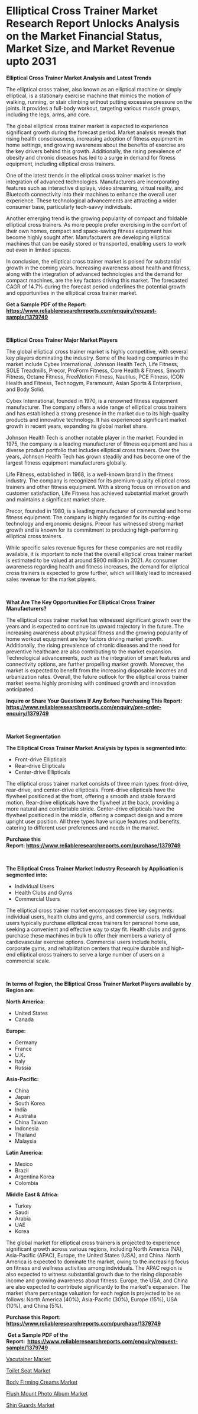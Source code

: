 <p><h1>Elliptical Cross Trainer Market Research Report Unlocks Analysis on the Market Financial Status, Market Size, and Market Revenue upto 2031</h1></p><p><strong>Elliptical Cross Trainer Market Analysis and Latest Trends</strong></p>
<p><p>The elliptical cross trainer, also known as an elliptical machine or simply elliptical, is a stationary exercise machine that mimics the motion of walking, running, or stair climbing without putting excessive pressure on the joints. It provides a full-body workout, targeting various muscle groups, including the legs, arms, and core.</p><p>The global elliptical cross trainer market is expected to experience significant growth during the forecast period. Market analysis reveals that rising health consciousness, increasing adoption of fitness equipment in home settings, and growing awareness about the benefits of exercise are the key drivers behind this growth. Additionally, the rising prevalence of obesity and chronic diseases has led to a surge in demand for fitness equipment, including elliptical cross trainers.</p><p>One of the latest trends in the elliptical cross trainer market is the integration of advanced technologies. Manufacturers are incorporating features such as interactive displays, video streaming, virtual reality, and Bluetooth connectivity into their machines to enhance the overall user experience. These technological advancements are attracting a wider consumer base, particularly tech-savvy individuals.</p><p>Another emerging trend is the growing popularity of compact and foldable elliptical cross trainers. As more people prefer exercising in the comfort of their own homes, compact and space-saving fitness equipment has become highly sought after. Manufacturers are developing elliptical machines that can be easily stored or transported, enabling users to work out even in limited spaces.</p><p>In conclusion, the elliptical cross trainer market is poised for substantial growth in the coming years. Increasing awareness about health and fitness, along with the integration of advanced technologies and the demand for compact machines, are the key factors driving this market. The forecasted CAGR of 14.7% during the forecast period underlines the potential growth and opportunities in the elliptical cross trainer market.</p></p>
<p><strong>Get a Sample PDF of the Report:&nbsp; <a href="https://www.reliableresearchreports.com/enquiry/request-sample/1379749">https://www.reliableresearchreports.com/enquiry/request-sample/1379749</a></strong></p>
<p>&nbsp;</p>
<p><strong>Elliptical Cross Trainer Major Market Players</strong></p>
<p><p>The global elliptical cross trainer market is highly competitive, with several key players dominating the industry. Some of the leading companies in the market include Cybex International, Johnson Health Tech, Life Fitness, SOLE Treadmills, Precor, ProForm Fitness, Core Health & Fitness, Smooth Fitness, Octane Fitness, FreeMotion Fitness, Nautilus, PCE Fitness, ICON Health and Fitness, Technogym, Paramount, Asian Sports & Enterprises, and Body Solid.</p><p>Cybex International, founded in 1970, is a renowned fitness equipment manufacturer. The company offers a wide range of elliptical cross trainers and has established a strong presence in the market due to its high-quality products and innovative technology. It has experienced significant market growth in recent years, expanding its global market share.</p><p>Johnson Health Tech is another notable player in the market. Founded in 1975, the company is a leading manufacturer of fitness equipment and has a diverse product portfolio that includes elliptical cross trainers. Over the years, Johnson Health Tech has grown steadily and has become one of the largest fitness equipment manufacturers globally.</p><p>Life Fitness, established in 1968, is a well-known brand in the fitness industry. The company is recognized for its premium-quality elliptical cross trainers and other fitness equipment. With a strong focus on innovation and customer satisfaction, Life Fitness has achieved substantial market growth and maintains a significant market share.</p><p>Precor, founded in 1980, is a leading manufacturer of commercial and home fitness equipment. The company is highly regarded for its cutting-edge technology and ergonomic designs. Precor has witnessed strong market growth and is known for its commitment to producing high-performing elliptical cross trainers.</p><p>While specific sales revenue figures for these companies are not readily available, it is important to note that the overall elliptical cross trainer market is estimated to be valued at around $900 million in 2021. As consumer awareness regarding health and fitness increases, the demand for elliptical cross trainers is expected to grow further, which will likely lead to increased sales revenue for the market players.</p></p>
<p>&nbsp;</p>
<p><strong>What Are The Key Opportunities For Elliptical Cross Trainer Manufacturers?</strong></p>
<p><p>The elliptical cross trainer market has witnessed significant growth over the years and is expected to continue its upward trajectory in the future. The increasing awareness about physical fitness and the growing popularity of home workout equipment are key factors driving market growth. Additionally, the rising prevalence of chronic diseases and the need for preventive healthcare are also contributing to the market expansion. Technological advancements, such as the integration of smart features and connectivity options, are further propelling market growth. Moreover, the market is expected to benefit from the increasing disposable incomes and urbanization rates. Overall, the future outlook for the elliptical cross trainer market seems highly promising with continued growth and innovation anticipated.</p></p>
<p><strong>Inquire or Share Your Questions If Any Before Purchasing This Report: <a href="https://www.reliableresearchreports.com/enquiry/pre-order-enquiry/1379749">https://www.reliableresearchreports.com/enquiry/pre-order-enquiry/1379749</a></strong></p>
<p>&nbsp;</p>
<p><strong>Market Segmentation</strong></p>
<p><strong>The Elliptical Cross Trainer Market Analysis by types is segmented into:</strong></p>
<p><ul><li>Front-drive Ellipticals</li><li>Rear-drive Ellipticals</li><li>Center-drive Ellipticals</li></ul></p>
<p><p>The elliptical cross trainer market consists of three main types: front-drive, rear-drive, and center-drive ellipticals. Front-drive ellipticals have the flywheel positioned at the front, offering a smooth and stable forward motion. Rear-drive ellipticals have the flywheel at the back, providing a more natural and comfortable stride. Center-drive ellipticals have the flywheel positioned in the middle, offering a compact design and a more upright user position. All three types have unique features and benefits, catering to different user preferences and needs in the market.</p></p>
<p><strong>Purchase this Report:&nbsp;<a href="https://www.reliableresearchreports.com/purchase/1379749">https://www.reliableresearchreports.com/purchase/1379749</a></strong></p>
<p>&nbsp;</p>
<p><strong>The Elliptical Cross Trainer Market Industry Research by Application is segmented into:</strong></p>
<p><ul><li>Individual Users</li><li>Health Clubs and Gyms</li><li>Commercial Users</li></ul></p>
<p><p>The elliptical cross trainer market encompasses three key segments: individual users, health clubs and gyms, and commercial users. Individual users typically purchase elliptical cross trainers for personal home use, seeking a convenient and effective way to stay fit. Health clubs and gyms purchase these machines in bulk to offer their members a variety of cardiovascular exercise options. Commercial users include hotels, corporate gyms, and rehabilitation centers that require durable and high-end elliptical cross trainers to serve a large number of users on a commercial scale.</p></p>
<p>&nbsp;</p>
<p><strong>In terms of Region, the Elliptical Cross Trainer Market Players available by Region are:</strong></p>
<p>
    <p> <strong> North America: </strong>
        <ul>
            <li>United States</li>
            <li>Canada</li>
        </ul>
        </p> 
    <p> <strong> Europe: </strong>
        <ul>
            <li>Germany</li>
            <li>France</li>
            <li>U.K.</li>
            <li>Italy</li>
            <li>Russia</li>
        </ul>
        </p> 
    <p> <strong> Asia-Pacific: </strong>
        <ul>
            <li>China</li>
            <li>Japan</li>
            <li>South Korea</li>
            <li>India</li>
            <li>Australia</li>
            <li>China Taiwan</li>
            <li>Indonesia</li>
            <li>Thailand</li>
            <li>Malaysia</li>
        </ul>
        </p> 
    <p> <strong> Latin America: </strong>
        <ul>
            <li>Mexico</li>
            <li>Brazil</li>
            <li>Argentina Korea</li>
            <li>Colombia</li>
        </ul>
        </p> 
    <p> <strong> Middle East & Africa: </strong>
        <ul>
            <li>Turkey</li>
            <li>Saudi</li>
            <li>Arabia</li>
            <li>UAE</li>
            <li>Korea</li>
        </ul>
    </p>
    </p>
<p><p>The global market for elliptical cross trainers is projected to experience significant growth across various regions, including North America (NA), Asia-Pacific (APAC), Europe, the United States (USA), and China. North America is expected to dominate the market, owing to the increasing focus on fitness and wellness activities among individuals. The APAC region is also expected to witness substantial growth due to the rising disposable income and growing awareness about fitness. Europe, the USA, and China are also expected to contribute significantly to the market's expansion. The market share percentage valuation for each region is projected to be as follows: North America (40%), Asia-Pacific (30%), Europe (15%), USA (10%), and China (5%).</p></p>
<p><strong>Purchase this Report: <a href="https://www.reliableresearchreports.com/purchase/1379749">https://www.reliableresearchreports.com/purchase/1379749</a></strong></p>
<p>&nbsp;<strong>Get a Sample PDF of the Report:&nbsp;&nbsp;<a href="https://www.reliableresearchreports.com/enquiry/request-sample/1379749">https://www.reliableresearchreports.com/enquiry/request-sample/1379749</a></strong></p>
<p><strong></strong></p>
<p><p><a href="https://github.com/khayangel/Market-Research-Report-List-1/blob/main/vacutainer-market.md">Vacutainer Market</a></p><p><a href="https://github.com/elizabethdagraca/Market-Research-Report-List-1/blob/main/toilet-seat-market.md">Toilet Seat Market</a></p><p><a href="https://github.com/antony131rp/Market-Research-Report-List-1/blob/main/body-firming-creams-market.md">Body Firming Creams Market</a></p><p><a href="https://github.com/lababdou/Market-Research-Report-List-1/blob/main/flush-mount-photo-album-market.md">Flush Mount Photo Album Market</a></p><p><a href="https://github.com/indrystar/Market-Research-Report-List-1/blob/main/shin-guards-market.md">Shin Guards Market</a></p></p>